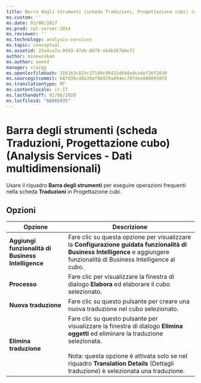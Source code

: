 ```yaml
---
title: Barra degli strumenti (scheda Traduzioni, Progettazione cubi) (Analysis Services-Dati multidimensionali) | Microsoft Docs
ms.custom: ''
ms.date: 03/06/2017
ms.prod: sql-server-2014
ms.reviewer: ''
ms.technology: analysis-services
ms.topic: conceptual
ms.assetid: 22a4ca7a-0d43-47eb-8078-eb4b167b6e72
author: minewiskan
ms.author: owend
manager: craigg
ms.openlocfilehash: 316263c823c371d4c90415d694adcadef26f2030
ms.sourcegitcommit: b87d36c46b39af8b929ad94ec707dee8800950f5
ms.translationtype: MT
ms.contentlocale: it-IT
ms.lasthandoff: 02/08/2020
ms.locfileid: "66065935"
---
```

# <a name="toolbar-translations-tab-cube-designer-analysis-services---multidimensional-data"></a>Barra degli strumenti (scheda Traduzioni, Progettazione cubo) (Analysis Services - Dati multidimensionali)
  Usare il riquadro **Barra degli strumenti** per eseguire operazioni frequenti nella scheda **Traduzioni** in Progettazione cubi.  
  
## <a name="options"></a>Opzioni  
  
|Opzione|Descrizione|  
|------------|-----------------|  
|**Aggiungi funzionalità di Business Intelligence**|Fare clic su questa opzione per visualizzare la **Configurazione guidata funzionalità di Business Intelligence** e aggiungere funzionalità di Business Intelligence al cubo.|  
|**Processo**|Fare clic per visualizzare la finestra di dialogo **Elabora** ed elaborare il cubo selezionato.|  
|**Nuova traduzione**|Fare clic su questo pulsante per creare una nuova traduzione nel cubo selezionato.|  
|**Elimina traduzione**|Fare clic su questo pulsante per visualizzare la finestra di dialogo **Elimina oggetti** ed eliminare la traduzione selezionata.<br /><br /> Nota: questa opzione è attivata solo se nel riquadro **Translation Details** (Dettagli traduzione) è selezionata una traduzione.|  
  
  
